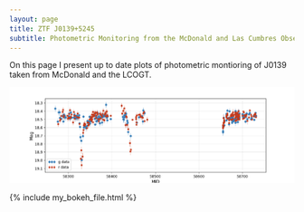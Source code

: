 ```yaml
---
layout: page
title: ZTF J0139+5245 
subtitle: Photometric Monitoring from the McDonald and Las Cumbres Observatories
---
```


On this page I present up to date plots of photometric montioring of J0139 taken from McDonald and the LCOGT.

![J0139 Photometry](./img/j0139_phot.png)

{% include my_bokeh_file.html %}
